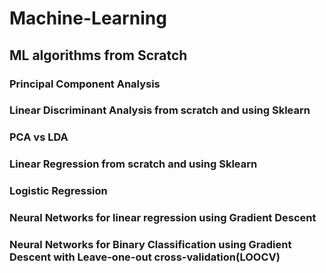 # Machine-Learning
## ML algorithms from Scratch

### Principal Component Analysis
### Linear Discriminant Analysis from scratch and using Sklearn
### PCA vs LDA
### Linear Regression from scratch and using Sklearn
### Logistic Regression
### Neural Networks for linear regression using Gradient Descent
### Neural Networks for Binary Classification using Gradient Descent with Leave-one-out cross-validation(LOOCV)
